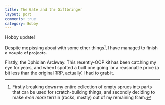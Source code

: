 ```yaml
---
title: The Gate and the Giftbringer
layout: post
comments: true
category: Hobby
---
```


Hobby update! 

Despite me pissing about with some other things[^1], I have managed to finish a couple of projects.

Firstly, the Ophidian Archway. This recently-OOP kit has been catching my eye for years, and when I spotted a built one going for a reasonable price (a bit less than the original RRP, actually) I had to grab it.

[^1]: Firstly breaking down my entire collection of empty sprues into parts that can be used for scratch-building things, and secondly deciding to make *even more* terrain (rocks, mostly) out of my remaining foam.